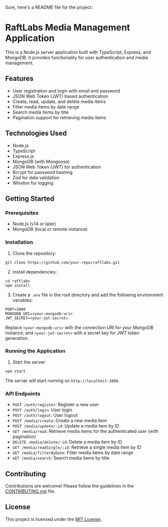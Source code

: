 Sure, here's a README file for the project:

# RaftLabs Media Management Application

This is a Node.js server application built with TypeScript, Express, and MongoDB. It provides functionality for user authentication and media management.

## Features

- User registration and login with email and password
- JSON Web Token (JWT) based authentication
- Create, read, update, and delete media items
- Filter media items by date range
- Search media items by title
- Pagination support for retrieving media items

## Technologies Used

- Node.js
- TypeScript
- Express.js
- MongoDB (with Mongoose)
- JSON Web Token (JWT) for authentication
- Bcrypt for password hashing
- Zod for data validation
- Winston for logging

## Getting Started

### Prerequisites

- Node.js (v14 or later)
- MongoDB (local or remote instance)

### Installation

1. Clone the repository:

```
git clone https://github.com/your-repo/raftlabs.git
```

2. Install dependencies:

```
cd raftlabs
npm install
```

3. Create a `.env` file in the root directory and add the following environment variables:

```
PORT=3000
MONGODB_URI=<your-mongodb-uri>
JWT_SECRET=<your-jwt-secret>
```

Replace `<your-mongodb-uri>` with the connection URI for your MongoDB instance, and `<your-jwt-secret>` with a secret key for JWT token generation.

### Running the Application

1. Start the server:

```
npm start
```

The server will start running on `http://localhost:3000`.

### API Endpoints

- `POST /auth/register`: Register a new user
- `POST /auth/login`: User login
- `POST /auth/logout`: User logout
- `POST /media/create`: Create a new media item
- `POST /media/update/:id`: Update a media item by ID
- `GET /media/read`: Retrieve media items for the authenticated user (with pagination)
- `DELETE /media/delete/:id`: Delete a media item by ID
- `GET /media/readSingle/:id`: Retrieve a single media item by ID
- `GET /media/filterByDate`: Filter media items by date range
- `GET /media/search`: Search media items by title

## Contributing

Contributions are welcome! Please follow the guidelines in the [CONTRIBUTING.md](CONTRIBUTING.md) file.

## License

This project is licensed under the [MIT License](LICENSE).